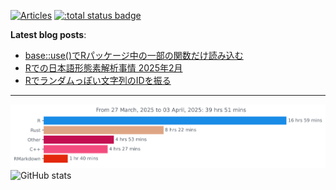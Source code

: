 [![Articles](https://badgen.org/img/zenn/paithiov909/articles?style=plastic)](https://zenn.dev/paithiov909)
[![:total status badge](https://paithiov909.r-universe.dev/badges/:total)](https://paithiov909.r-universe.dev)

**Latest blog posts**:

<!-- BLOG-POST-LIST:START -->
- [base::use&lpar;&rpar;でRパッケージ中の一部の関数だけ読み込む](https://zenn.dev/paithiov909/articles/r-base-use-function)
- [Rでの日本語形態素解析事情 2025年2月](https://zenn.dev/paithiov909/articles/bench-202502)
- [Rでランダムっぽい文字列のIDを振る](https://zenn.dev/paithiov909/articles/pseudonymization-in-r)
<!-- BLOG-POST-LIST:END -->

---

<p align="left">
  <img src="https://github.com/paithiov909/paithiov909/blob/main/images/stat.svg" alt="Wakatime stats" />
  <img src="http://github-profile-summary-cards.vercel.app/api/cards/stats?username=paithiov909&theme=default" alt="GitHub stats" />
</p>
